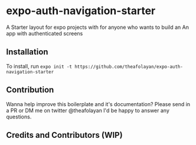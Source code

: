 # expo-auth-navigation-starter
A Starter layout for expo projects with for anyone who wants to build an An app with authenticated screens

## Installation 

To install, run `expo init -t https://github.com/theafolayan/expo-auth-navigation-starter` 


## Contribution
Wanna help improve this boilerplate and it's documentation? Please send in a PR or DM me on twitter @theafolayan I'd be happy to answer any questions.

## Credits and Contributors (WIP)



